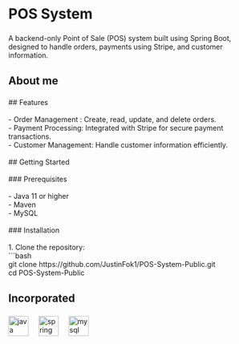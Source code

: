 <h1 align="left">POS System</h1>

###

<p align="left">A backend-only Point of Sale (POS) system built using Spring Boot, designed to handle orders, payments using Stripe, and customer information.</p>

###

<h2 align="left">About me</h2>

###

<p align="left">## Features<br><br>- Order Management : Create, read, update, and delete orders.<br>- Payment Processing: Integrated with Stripe for secure payment transactions.<br>- Customer Management: Handle customer information efficiently.<br><br>## Getting Started<br><br>
### Prerequisites<br><br>- Java 11 or higher<br>- Maven<br>- MySQL<br><br>
### Installation<br><br>1. Clone the repository:<br>   ```bash<br>   git clone https://github.com/JustinFok1/POS-System-Public.git<br>   cd POS-System-Public</p>

###

<h2 align="left">Incorporated</h2>

###

<div align="left">
  <img src="https://cdn.jsdelivr.net/gh/devicons/devicon/icons/java/java-original.svg" height="40" alt="java logo"  />
  <img width="12" />
  <img src="https://cdn.jsdelivr.net/gh/devicons/devicon/icons/spring/spring-original.svg" height="40" alt="spring logo"  />
  <img width="12" />
  <img src="https://cdn.jsdelivr.net/gh/devicons/devicon/icons/mysql/mysql-original.svg" height="40" alt="mysql logo"  />
</div>

###
